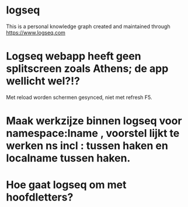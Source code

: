 # logseq
This is a personal knowledge graph created and maintained through https://www.logseq.com
# Logseq webapp heeft geen splitscreen zoals Athens; de app wellicht wel?!?
Met reload worden schermen gesynced, niet met refresh F5.
# Maak werkzijze binnen logseq voor namespace:lname , voorstel lijkt te werken ns incl : tussen haken en localname tussen haken.
# Hoe gaat logseq om met hoofdletters?
